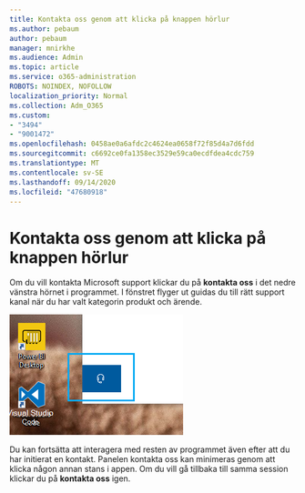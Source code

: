 ```yaml
---
title: Kontakta oss genom att klicka på knappen hörlur
ms.author: pebaum
author: pebaum
manager: mnirkhe
ms.audience: Admin
ms.topic: article
ms.service: o365-administration
ROBOTS: NOINDEX, NOFOLLOW
localization_priority: Normal
ms.collection: Adm_O365
ms.custom:
- "3494"
- "9001472"
ms.openlocfilehash: 0458ae0a6afdc2c4624ea0658f72f85d4a7d6fdd
ms.sourcegitcommit: c6692ce0fa1358ec3529e59ca0ecdfdea4cdc759
ms.translationtype: MT
ms.contentlocale: sv-SE
ms.lasthandoff: 09/14/2020
ms.locfileid: "47680918"
---
```

# <a name="contact-us-by-clicking-the-headphone-button"></a>Kontakta oss genom att klicka på knappen hörlur

Om du vill kontakta Microsoft support klickar du på **kontakta oss** i det nedre vänstra hörnet i programmet. I fönstret flyger ut guidas du till rätt support kanal när du har valt kategorin produkt och ärende.

![Kontakta oss genom att klicka på hörlurs ikonen.](media/contact-us-headphone-icon.png)

Du kan fortsätta att interagera med resten av programmet även efter att du har initierat en kontakt. Panelen kontakta oss kan minimeras genom att klicka någon annan stans i appen. Om du vill gå tillbaka till samma session klickar du på **kontakta oss** igen.

